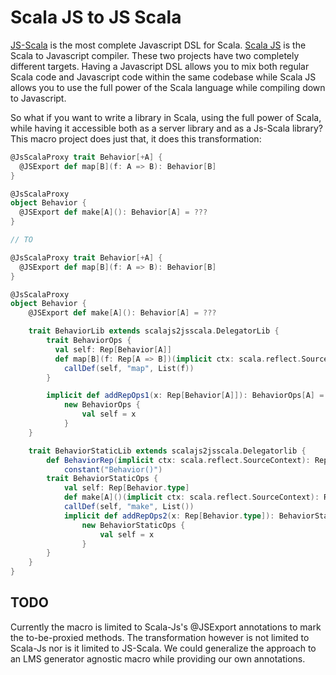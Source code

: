 # Scala JS to JS Scala

[JS-Scala](https://github.com/js-scala/js-scala) is the most complete Javascript DSL for Scala.
[Scala JS](https://github.com/scala-js/scala-js) is the Scala to Javascript compiler.
These two projects have two completely different targets.
Having a Javascript DSL allows you to mix both regular Scala code and Javascript code within the same codebase while Scala JS allows you to use the full power of the Scala language while compiling down to Javascript.

So what if you want to write a library in Scala, using the full power of Scala, while having it accessible both as a server library and as a Js-Scala library?
This macro project does just that, it does this transformation:

```scala
@JsScalaProxy trait Behavior[+A] {
  @JSExport def map[B](f: A => B): Behavior[B]
}

@JsScalaProxy
object Behavior {
  @JSExport def make[A](): Behavior[A] = ???
}

// TO

@JsScalaProxy trait Behavior[+A] {
  @JSExport def map[B](f: A => B): Behavior[B]
}

@JsScalaProxy
object Behavior {
    @JSExport def make[A](): Behavior[A] = ???

    trait BehaviorLib extends scalajs2jsscala.DelegatorLib {
        trait BehaviorOps {
          val self: Rep[Behavior[A]]
          def map[B](f: Rep[A => B])(implicit ctx: scala.reflect.SourceContext): Rep[Behavior[B]] = 
            callDef(self, "map", List(f))
        }

        implicit def addRepOps1(x: Rep[Behavior[A]]): BehaviorOps[A] =
            new BehaviorOps {
                val self = x
            }
    }

    trait BehaviorStaticLib extends scalajs2jsscala.Delegatorlib {
        def BehaviorRep(implicit ctx: scala.reflect.SourceContext): Rep[Behavior.type] =
            constant("Behavior()")
        trait BehaviorStaticOps {
            val self: Rep[Behavior.type]
            def make[A]()(implicit ctx: scala.reflect.SourceContext): Rep[Behavior[A]] = 
            callDef(self, "make", List())
            implicit def addRepOps2(x: Rep[Behavior.type]): BehaviorStaticOps[A] =
                new BehaviorStaticOps {
                    val self = x
                }
        }
    }
}
```

## TODO

Currently the macro is limited to Scala-Js's @JSExport annotations to mark the to-be-proxied methods. 
The transformation however is not limited to Scala-Js nor is it limited to JS-Scala.
We could generalize the approach to an LMS generator agnostic macro while providing our own annotations.
